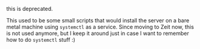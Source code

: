 this is deprecated.

This used to be some small scripts that would install the server on a bare metal machine using `systemctl` as a service. Since moving to Zeit now, this is not used anymore, but I keep it around just in case I want to remember how to do `systemctl` stuff :)
